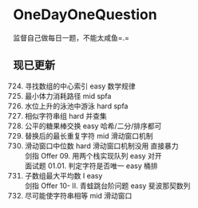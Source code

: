 # OneDayOneQuestion
监督自己做每日一题，不能太咸鱼=.=  
## 现已更新
724. 寻找数组的中心索引 easy 数学规律  
1631. 最小体力消耗路径 mid spfa  
778. 水位上升的泳池中游泳 hard spfa  
839. 相似字符串组 hard 并查集  
888. 公平的糖果棒交换 easy 哈希/二分/排序都可  
424. 替换后的最长重复字符 mid 滑动窗口机制  
480. 滑动窗口中位数 hard 滑动窗口机制没用 直接暴力  
剑指 Offer 09. 用两个栈实现队列 easy  对开  
面试题 01.01. 判定字符是否唯一 easy 桶排   
643. 子数组最大平均数 I easy  
剑指 Offer 10- II. 青蛙跳台阶问题 easy 斐波那契数列  
1208. 尽可能使字符串相等 mid 滑动窗口  
